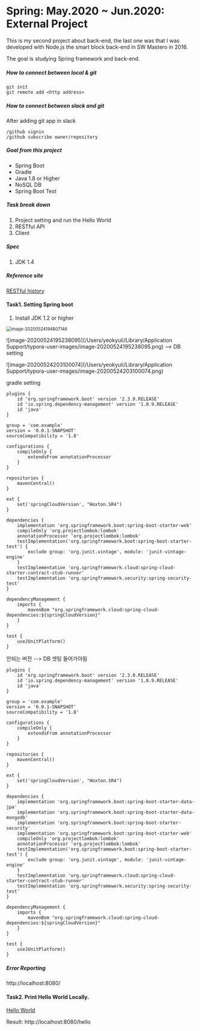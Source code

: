# Spring: May.2020 ~ Jun.2020: External Project
This is my second project about back-end, the last one was that I was developed with Node.js the smart block back-end in SW Mastero in 2016.

The goal is studying Spring framework and back-end.



##### How to connect between local & git

```
git init
git remote add <http address>
```



##### How to connect between slack and git

After adding git app in slack 

```
/github signin
/github subscribe owner/repository
```



##### Goal from this project

- Spring Boot
- Gradle
- Java 1.8 or Higher
- NoSQL DB
- Spring Boot Test



##### Task break down

1. Project setting and run the Hello World
2. RESTful API
3. Client



##### Spec

1. JDK 1.4



##### Reference site

[RESTful history](https://www.martinfowler.com/articles/richardsonMaturityModel.html)





#### Task1. Setting Spring boot

1. Install JDK 1.2 or higher

<img src="/Users/yeokyuli/Library/Application Support/typora-user-images/image-20200524194807146.png" alt="image-20200524194807146" style="zoom:80%;" />

![image-20200524195238095](/Users/yeokyuli/Library/Application Support/typora-user-images/image-20200524195238095.png)  --> DB setting 





![image-20200524203100074](/Users/yeokyuli/Library/Application Support/typora-user-images/image-20200524203100074.png)





gradle setting

```
plugins {
    id 'org.springframework.boot' version '2.3.0.RELEASE'
    id 'io.spring.dependency-management' version '1.0.9.RELEASE'
    id 'java'
}

group = 'com.example'
version = '0.0.1-SNAPSHOT'
sourceCompatibility = '1.8'

configurations {
    compileOnly {
        extendsFrom annotationProcessor
    }
}

repositories {
    mavenCentral()
}

ext {
    set('springCloudVersion', "Hoxton.SR4")
}

dependencies {
    implementation 'org.springframework.boot:spring-boot-starter-web'
    compileOnly 'org.projectlombok:lombok'
    annotationProcessor 'org.projectlombok:lombok'
    testImplementation('org.springframework.boot:spring-boot-starter-test') {
        exclude group: 'org.junit.vintage', module: 'junit-vintage-engine'
    }
    testImplementation 'org.springframework.cloud:spring-cloud-starter-contract-stub-runner'
    testImplementation 'org.springframework.security:spring-security-test'
}

dependencyManagement {
    imports {
        mavenBom "org.springframework.cloud:spring-cloud-dependencies:${springCloudVersion}"
    }
}

test {
    useJUnitPlatform()
}
```



안되는 버전 --> DB 셋팅 들어가야됨

```
plugins {
    id 'org.springframework.boot' version '2.3.0.RELEASE'
    id 'io.spring.dependency-management' version '1.0.9.RELEASE'
    id 'java'
}

group = 'com.example'
version = '0.0.1-SNAPSHOT'
sourceCompatibility = '1.8'

configurations {
    compileOnly {
        extendsFrom annotationProcessor
    }
}

repositories {
    mavenCentral()
}

ext {
    set('springCloudVersion', "Hoxton.SR4")
}

dependencies {
    implementation 'org.springframework.boot:spring-boot-starter-data-jpa'
    implementation 'org.springframework.boot:spring-boot-starter-data-mongodb'
    implementation 'org.springframework.boot:spring-boot-starter-security'
    implementation 'org.springframework.boot:spring-boot-starter-web'
    compileOnly 'org.projectlombok:lombok'
    annotationProcessor 'org.projectlombok:lombok'
    testImplementation('org.springframework.boot:spring-boot-starter-test') {
        exclude group: 'org.junit.vintage', module: 'junit-vintage-engine'
    }
    testImplementation 'org.springframework.cloud:spring-cloud-starter-contract-stub-runner'
    testImplementation 'org.springframework.security:spring-security-test'
}

dependencyManagement {
    imports {
        mavenBom "org.springframework.cloud:spring-cloud-dependencies:${springCloudVersion}"
    }
}

test {
    useJUnitPlatform()
}

```



##### Error Reporting





http://localhost:8080/



#### Task2. Print Hello World Locally.

[Hello World](https://github.com/YeoKyuLi/Spring/blob/master/src/main/java/com/example/demo/web/WebController.java)

Result: http://localhost:8080/hello

